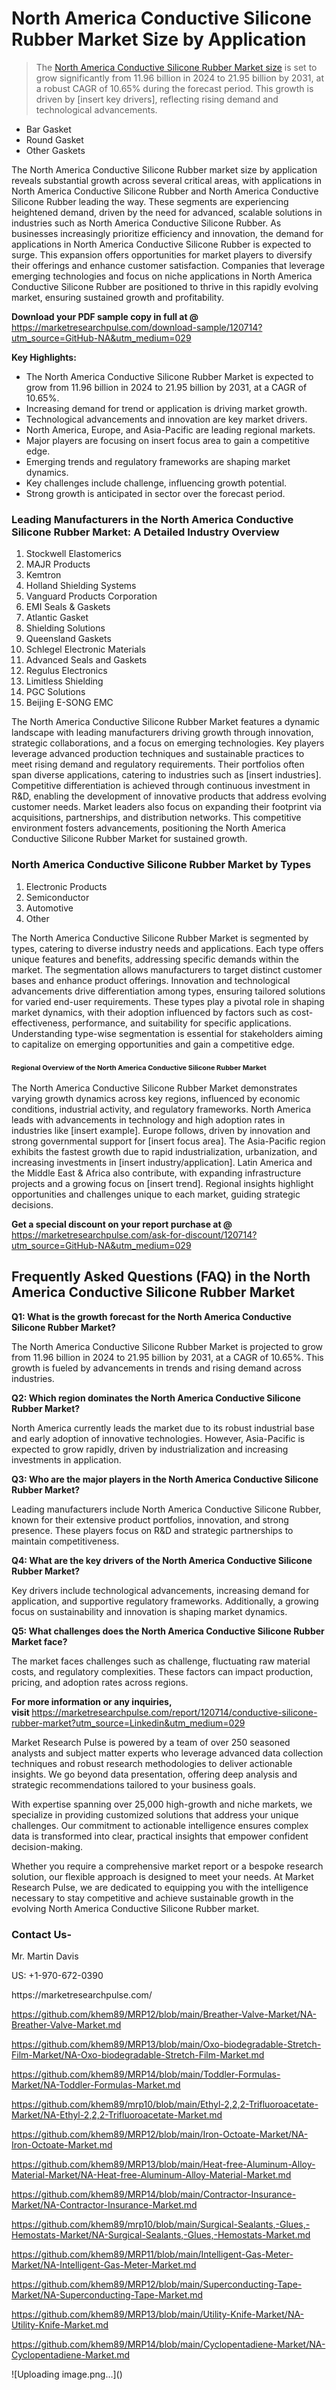 <h1>North America Conductive Silicone Rubber Market&nbsp;Size by Application</h1><blockquote><p>The <a href="https://marketresearchpulse.com/download-sample/120714?utm_source=GitHub-NA&amp;utm_medium=029">North America Conductive Silicone Rubber Market size</a> is set to grow significantly from 11.96 billion in 2024 to 21.95 billion by 2031, at a robust CAGR of 10.65% during the forecast period. This growth is driven by [insert key drivers], reflecting rising demand and technological advancements.</p></blockquote><ul><li>Bar Gasket<li> Round Gasket<li> Other Gaskets</li></ul><p>The North America Conductive Silicone Rubber market size by application reveals substantial growth across several critical areas, with applications in North America Conductive Silicone Rubber and North America Conductive Silicone Rubber leading the way. These segments are experiencing heightened demand, driven by the need for advanced, scalable solutions in industries such as North America Conductive Silicone Rubber. As businesses increasingly prioritize efficiency and innovation, the demand for applications in North America Conductive Silicone Rubber is expected to surge. This expansion offers opportunities for market players to diversify their offerings and enhance customer satisfaction. Companies that leverage emerging technologies and focus on niche applications in North America Conductive Silicone Rubber are positioned to thrive in this rapidly evolving market, ensuring sustained growth and profitability.</p><p><strong>Download your PDF sample copy in full at @ </strong><a href="https://marketresearchpulse.com/download-sample/120714?utm_source=GitHub-NA&amp;utm_medium=029">https://marketresearchpulse.com/download-sample/120714?utm_source=GitHub-NA&amp;utm_medium=029</a></p><p><strong>Key Highlights: </strong></p><ul><li>The North America Conductive Silicone Rubber Market is expected to grow from 11.96 billion in 2024 to 21.95 billion by 2031, at a CAGR of 10.65%.</li><li>Increasing demand for trend or application is driving market growth.</li><li>Technological advancements and innovation are key market drivers.</li><li>North America, Europe, and Asia-Pacific are leading regional markets.</li><li>Major players are focusing on insert focus area to gain a competitive edge.</li><li>Emerging trends and regulatory frameworks are shaping market dynamics.</li><li>Key challenges include challenge, influencing growth potential.</li><li>Strong growth is anticipated in sector over the forecast period.</li></ul><h3>Leading Manufacturers in the North America Conductive Silicone Rubber Market: A Detailed Industry Overview</h3><ol><li>Stockwell Elastomerics</li><li>MAJR Products</li><li>Kemtron</li><li>Holland Shielding Systems</li><li>Vanguard Products Corporation</li><li>EMI Seals & Gaskets</li><li>Atlantic Gasket</li><li>Shielding Solutions</li><li>Queensland Gaskets</li><li>Schlegel Electronic Materials</li><li>Advanced Seals and Gaskets</li><li>Regulus Electronics</li><li>Limitless Shielding</li><li>PGC Solutions</li><li>Beijing E-SONG EMC</li></ol><div class="flex max-w-full flex-col flex-grow"><div class="min-h-8 text-message flex w-full flex-col items-end gap-2 whitespace-normal break-words [.text-message+&amp;]:mt-5" dir="auto" data-message-author-role="assistant" data-message-id="fd8432e4-4910-450d-b182-61b7bfb0a01f" data-message-model-slug="gpt-4o"><div class="flex w-full flex-col gap-1 empty:hidden first:pt-[3px]"><div class="markdown prose w-full break-words dark:prose-invert light"><p>The North America Conductive Silicone Rubber Market features a dynamic landscape with leading manufacturers driving growth through innovation, strategic collaborations, and a focus on emerging technologies. Key players leverage advanced production techniques and sustainable practices to meet rising demand and regulatory requirements. Their portfolios often span diverse applications, catering to industries such as [insert industries]. Competitive differentiation is achieved through continuous investment in R&amp;D, enabling the development of innovative products that address evolving customer needs. Market leaders also focus on expanding their footprint via acquisitions, partnerships, and distribution networks. This competitive environment fosters advancements, positioning the North America Conductive Silicone Rubber Market for sustained growth.</p></div></div></div></div><h3>North America Conductive Silicone Rubber Market by Types</h3><ol><li>Electronic Products<li> Semiconductor<li> Automotive<li> Other</li></ol><div class="flex max-w-full flex-col flex-grow"><div class="min-h-8 text-message flex w-full flex-col items-end gap-2 whitespace-normal break-words [.text-message+&amp;]:mt-5" dir="auto" data-message-author-role="assistant" data-message-id="084470be-0bb7-4664-bddf-5156b4f41249" data-message-model-slug="gpt-4o-mini"><div class="flex w-full flex-col gap-1 empty:hidden first:pt-[3px]"><div class="markdown prose w-full break-words dark:prose-invert light"><p>The North America Conductive Silicone Rubber Market is segmented by types, catering to diverse industry needs and applications. Each type offers unique features and benefits, addressing specific demands within the market. The segmentation allows manufacturers to target distinct customer bases and enhance product offerings. Innovation and technological advancements drive differentiation among types, ensuring tailored solutions for varied end-user requirements. These types play a pivotal role in shaping market dynamics, with their adoption influenced by factors such as cost-effectiveness, performance, and suitability for specific applications. Understanding type-wise segmentation is essential for stakeholders aiming to capitalize on emerging opportunities and gain a competitive edge.</p></div></div></div></div><h3><span style="font-size: 11px;">Regional Overview of the North America Conductive Silicone Rubber Market</span></h3><div class="flex max-w-full flex-col flex-grow"><div class="min-h-8 text-message flex w-full flex-col items-end gap-2 whitespace-normal break-words [.text-message+&amp;]:mt-5" dir="auto" data-message-author-role="assistant" data-message-id="e9038762-ce64-4e30-91c9-9bd413514231" data-message-model-slug="gpt-4o-mini"><div class="flex w-full flex-col gap-1 empty:hidden first:pt-[3px]"><div class="markdown prose w-full break-words dark:prose-invert light"><p>The North America Conductive Silicone Rubber Market demonstrates varying growth dynamics across key regions, influenced by economic conditions, industrial activity, and regulatory frameworks. North America leads with advancements in technology and high adoption rates in industries like [insert example]. Europe follows, driven by innovation and strong governmental support for [insert focus area]. The Asia-Pacific region exhibits the fastest growth due to rapid industrialization, urbanization, and increasing investments in [insert industry/application]. Latin America and the Middle East &amp; Africa also contribute, with expanding infrastructure projects and a growing focus on [insert trend]. Regional insights highlight opportunities and challenges unique to each market, guiding strategic decisions.</p></div></div></div></div><p><strong>Get a special discount on your report purchase at @ </strong><a href="https://marketresearchpulse.com/ask-for-discount/120714?utm_source=GitHub-NA&amp;utm_medium=029">https://marketresearchpulse.com/ask-for-discount/120714?utm_source=GitHub-NA&amp;utm_medium=029</a></p><h2>Frequently Asked Questions (FAQ) in the North America Conductive Silicone Rubber Market</h2><p><strong>Q1: What is the growth forecast for the North America Conductive Silicone Rubber Market?</strong></p><p>The North America Conductive Silicone Rubber Market is projected to grow from 11.96 billion in 2024 to 21.95 billion by 2031, at a CAGR of 10.65%. This growth is fueled by advancements in trends and rising demand across industries.</p><p><strong>Q2: Which region dominates the North America Conductive Silicone Rubber Market?</strong></p><p>North America currently leads the market due to its robust industrial base and early adoption of innovative technologies. However, Asia-Pacific is expected to grow rapidly, driven by industrialization and increasing investments in application.</p><p><strong>Q3: Who are the major players in the North America Conductive Silicone Rubber Market?</strong></p><p>Leading manufacturers include North America Conductive Silicone Rubber, known for their extensive product portfolios, innovation, and strong presence. These players focus on R&amp;D and strategic partnerships to maintain competitiveness.</p><p><strong>Q4: What are the key drivers of the North America Conductive Silicone Rubber Market?</strong></p><p>Key drivers include technological advancements, increasing demand for application, and supportive regulatory frameworks. Additionally, a growing focus on sustainability and innovation is shaping market dynamics.</p><p><strong>Q5: What challenges does the North America Conductive Silicone Rubber Market face?</strong></p><p>The market faces challenges such as challenge, fluctuating raw material costs, and regulatory complexities. These factors can impact production, pricing, and adoption rates across regions.</p><p><strong>For more information or any inquiries, visit&nbsp;</strong><a href="https://marketresearchpulse.com/report/120714/conductive-silicone-rubber-market?utm_source=Linkedin&utm_medium=029">https://marketresearchpulse.com/report/120714/conductive-silicone-rubber-market?utm_source=Linkedin&utm_medium=029</a></p><p>Market Research Pulse is powered by a team of over 250 seasoned analysts and subject matter experts who leverage advanced data collection techniques and robust research methodologies to deliver actionable insights. We go beyond data presentation, offering deep analysis and strategic recommendations tailored to your business goals.</p><p>With expertise spanning over 25,000 high-growth and niche markets, we specialize in providing customized solutions that address your unique challenges. Our commitment to actionable intelligence ensures complex data is transformed into clear, practical insights that empower confident decision-making.</p><p>Whether you require a comprehensive market report or a bespoke research solution, our flexible approach is designed to meet your needs. At Market Research Pulse, we are dedicated to equipping you with the intelligence necessary to stay competitive and achieve sustainable growth in the evolving North America Conductive Silicone Rubber market.</p><h3><strong>Contact Us-</strong></h3><p>Mr. Martin Davis</p><p>US: +1-970-672-0390</p><p>https://marketresearchpulse.com/</p><p><a href="https://github.com/khem89/MRP12/blob/main/Breather-Valve-Market/NA-Breather-Valve-Market.md">https://github.com/khem89/MRP12/blob/main/Breather-Valve-Market/NA-Breather-Valve-Market.md</a></p><p><a href="https://github.com/khem89/MRP13/blob/main/Oxo-biodegradable-Stretch-Film-Market/NA-Oxo-biodegradable-Stretch-Film-Market.md">https://github.com/khem89/MRP13/blob/main/Oxo-biodegradable-Stretch-Film-Market/NA-Oxo-biodegradable-Stretch-Film-Market.md</a></p><p><a href="https://github.com/khem89/MRP14/blob/main/Toddler-Formulas-Market/NA-Toddler-Formulas-Market.md">https://github.com/khem89/MRP14/blob/main/Toddler-Formulas-Market/NA-Toddler-Formulas-Market.md</a></p><p><a href="https://github.com/khem89/mrp10/blob/main/Ethyl-2,2,2-Trifluoroacetate-Market/NA-Ethyl-2,2,2-Trifluoroacetate-Market.md">https://github.com/khem89/mrp10/blob/main/Ethyl-2,2,2-Trifluoroacetate-Market/NA-Ethyl-2,2,2-Trifluoroacetate-Market.md</a></p><p><a href="https://github.com/khem89/MRP12/blob/main/Iron-Octoate-Market/NA-Iron-Octoate-Market.md">https://github.com/khem89/MRP12/blob/main/Iron-Octoate-Market/NA-Iron-Octoate-Market.md</a></p><p><a href="https://github.com/khem89/MRP13/blob/main/Heat-free-Aluminum-Alloy-Material-Market/NA-Heat-free-Aluminum-Alloy-Material-Market.md">https://github.com/khem89/MRP13/blob/main/Heat-free-Aluminum-Alloy-Material-Market/NA-Heat-free-Aluminum-Alloy-Material-Market.md</a></p><p><a href="https://github.com/khem89/MRP14/blob/main/Contractor-Insurance-Market/NA-Contractor-Insurance-Market.md">https://github.com/khem89/MRP14/blob/main/Contractor-Insurance-Market/NA-Contractor-Insurance-Market.md</a></p><p><a href="https://github.com/khem89/mrp10/blob/main/Surgical-Sealants,-Glues,-Hemostats-Market/NA-Surgical-Sealants,-Glues,-Hemostats-Market.md">https://github.com/khem89/mrp10/blob/main/Surgical-Sealants,-Glues,-Hemostats-Market/NA-Surgical-Sealants,-Glues,-Hemostats-Market.md</a></p><p><a href="https://github.com/khem89/MRP11/blob/main/Intelligent-Gas-Meter-Market/NA-Intelligent-Gas-Meter-Market.md">https://github.com/khem89/MRP11/blob/main/Intelligent-Gas-Meter-Market/NA-Intelligent-Gas-Meter-Market.md</a></p><p><a href="https://github.com/khem89/MRP12/blob/main/Superconducting-Tape-Market/NA-Superconducting-Tape-Market.md">https://github.com/khem89/MRP12/blob/main/Superconducting-Tape-Market/NA-Superconducting-Tape-Market.md</a></p><p><a href="https://github.com/khem89/MRP13/blob/main/Utility-Knife-Market/NA-Utility-Knife-Market.md">https://github.com/khem89/MRP13/blob/main/Utility-Knife-Market/NA-Utility-Knife-Market.md</a></p><p><a href="https://github.com/khem89/MRP14/blob/main/Cyclopentadiene-Market/NA-Cyclopentadiene-Market.md">https://github.com/khem89/MRP14/blob/main/Cyclopentadiene-Market/NA-Cyclopentadiene-Market.md</a></p>
![Uploading image.png…]()
